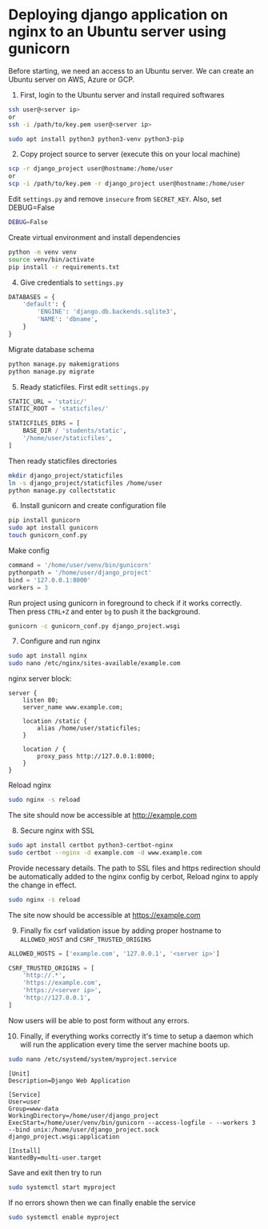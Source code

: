 # Deploying django application on nginx to an Ubuntu server using gunicorn

Before starting, we need an access to an Ubuntu server. We can create an Ubuntu server on AWS, Azure or GCP.

1. First, login to the Ubuntu server and install required softwares

```bash
ssh user@<server ip>
or
ssh -i /path/to/key.pem user@<server ip>

sudo apt install python3 python3-venv python3-pip
```

2. Copy project source to server (execute this on your local machine)

```bash
scp -r django_project user@hostname:/home/user
or
scp -i /path/to/key.pem -r django_project user@hostname:/home/user
```

Edit `settings.py` and remove `insecure` from `SECRET_KEY`. Also, set DEBUG=False
```bash
DEBUG=False
```

Create virtual environment and install dependencies
```bash
python -m venv venv
source venv/bin/activate
pip install -r requirements.txt
```

4. Give credentials to `settings.py`

```python
DATABASES = {
    'default': {
        'ENGINE': 'django.db.backends.sqlite3',
        'NAME': 'dbname',
    }
}
```

Migrate database schema
```bash
python manage.py makemigrations
python manage.py migrate
```

5. Ready staticfiles. First edit `settings.py`
```python
STATIC_URL = 'static/'
STATIC_ROOT = 'staticfiles/'

STATICFILES_DIRS = [
    BASE_DIR / 'students/static',
    '/home/user/staticfiles',
]
```

Then ready staticfiles directories
```bash
mkdir django_project/staticfiles
ln -s django_project/staticfiles /home/user
python manage.py collectstatic
```


6. Install gunicorn and create configuration file
```bash
pip install gunicorn
sudo apt install gunicorn
touch gunicorn_conf.py
```

Make config
```python
command = '/home/user/venv/bin/gunicorn'
pythonpath = '/home/user/django_project'
bind = '127.0.0.1:8000'
workers = 3
```

Run project using gunicorn in foreground to check if it works correctly. Then press `CTRL+Z` and enter `bg` to push it the background.
```bash
gunicorn -c gunicorn_conf.py django_project.wsgi
```

7. Configure and run nginx
```bash
sudo apt install nginx
sudo nano /etc/nginx/sites-available/example.com
```

nginx server block:
```
server {
    listen 80;
    server_name www.example.com;

    location /static {
        alias /home/user/staticfiles;
    }

    location / {
        proxy_pass http://127.0.0.1:8000;
    }
}
```

Reload nginx
```bash
sudo nginx -s reload
```

The site should now be accessible at http://example.com

8. Secure nginx with SSL

```bash
sudo apt install certbot python3-certbot-nginx
sudo certbot --nginx -d example.com -d www.example.com
```
Provide necessary details. The path to SSL files and https redirection should be automatically added to the nginx config by cerbot,
Reload nginx to apply the change in effect.

```bash
sudo nginx -s reload
```

The site now should be accessible at https://example.com

9. Finally fix csrf validation issue by adding proper hostname to `ALLOWED_HOST` and `CSRF_TRUSTED_ORIGINS`

```python
ALLOWED_HOSTS = ['example.com', '127.0.0.1', '<server ip>']

CSRF_TRUSTED_ORIGINS = [
    'http://.*',
    'https://example.com',
    'https://<server ip>',
    'http://127.0.0.1',
]
```

Now users will be able to post form without any errors.


10. Finally, if everything works correctly it's time to setup a daemon which will run the application every time the server machine boots up.

```bash
sudo nano /etc/systemd/system/myproject.service
```

```
[Unit]
Description=Django Web Application

[Service]
User=user
Group=www-data
WorkingDirectory=/home/user/django_project
ExecStart=/home/user/venv/bin/gunicorn --access-logfile - --workers 3 --bind unix:/home/user/django_project.sock django_project.wsgi:application

[Install]
WantedBy=multi-user.target
```

Save and exit then try to run
```bash
sudo systemctl start myproject
```

If no errors shown then we can finally enable the service
```bash
sudo systemctl enable myproject
```
